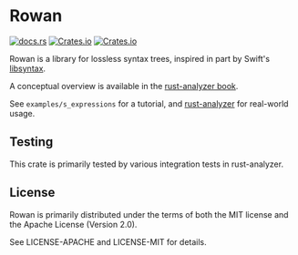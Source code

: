 # Rowan

[![docs.rs](https://docs.rs/rowan/badge.svg)](https://docs.rs/rowan/)
[![Crates.io](https://img.shields.io/crates/v/rowan.svg)](https://crates.io/crates/rowan)
[![Crates.io](https://img.shields.io/crates/d/rowan.svg)](https://crates.io/crates/rowan)

Rowan is a library for lossless syntax trees, inspired in part by
Swift's [libsyntax](https://github.com/apple/swift/tree/5e2c815edfd758f9b1309ce07bfc01c4bc20ec23/lib/Syntax).

A conceptual overview is available in the [rust-analyzer book](https://rust-analyzer.github.io/book/contributing/syntax.html).

See `examples/s_expressions` for a tutorial, and [rust-analyzer](https://github.com/rust-analyzer/rust-analyzer/) for real-world usage.

## Testing

This crate is primarily tested by various integration tests in rust-analyzer.

## License

Rowan is primarily distributed under the terms of both the MIT
license and the Apache License (Version 2.0).

See LICENSE-APACHE and LICENSE-MIT for details.
